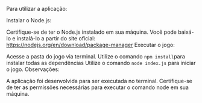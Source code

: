 Para utilizar a aplicação:

Instalar o Node.js:

Certifique-se de ter o Node.js instalado em sua máquina. Você pode baixá-lo e instalá-lo a partir do site oficial: https://nodejs.org/en/download/package-manager
Executar o jogo:

Acesse a pasta do jogo via terminal.
Utilize o comando `npm install`para instalar todas as dependências
Utilize o comando `node index.js` para iniciar o jogo.
Observações:

A aplicação foi desenvolvida para ser executada no terminal.
Certifique-se de ter as permissões necessárias para executar o comando node em sua máquina.
